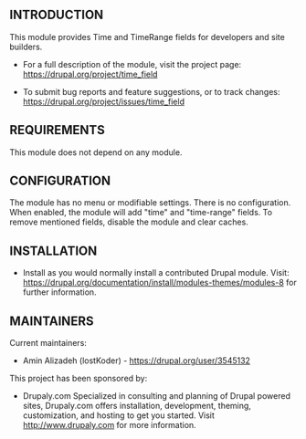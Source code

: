 INTRODUCTION
------------

This module provides Time and TimeRange fields for developers and site builders.

* For a full description of the module, visit the project page:
https://drupal.org/project/time_field

* To submit bug reports and feature suggestions, or to track changes:
https://drupal.org/project/issues/time_field

REQUIREMENTS
------------
This module does not depend on any module.

CONFIGURATION
-------------
The module has no menu or modifiable settings. There is no configuration. When
enabled, the module will add "time" and "time-range" fields. To remove mentioned
fields, disable the module and clear caches.

INSTALLATION
------------
 
 * Install as you would normally install a contributed Drupal module. Visit:
   https://drupal.org/documentation/install/modules-themes/modules-8
   for further information.

MAINTAINERS
-----------

Current maintainers:
 * Amin Alizadeh (lostKoder) - https://drupal.org/user/3545132
 
This project has been sponsored by:
 * Drupaly.com
   Specialized in consulting and planning of Drupal powered sites, Drupaly.com
   offers installation, development, theming, customization, and hosting to get
   you started. Visit http://www.drupaly.com for more information.	
